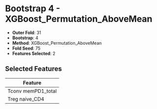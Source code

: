 # Bootstrap 4 - XGBoost_Permutation_AboveMean

- **Outer Fold**: 31
- **Bootstrap**: 4
- **Method**: XGBoost_Permutation_AboveMean
- **Fold Seed**: 75
- **Features Selected**: 2

## Selected Features

| Feature |
|---------|
| Tconv memPD1_total |
| Treg naive_CD4 |
